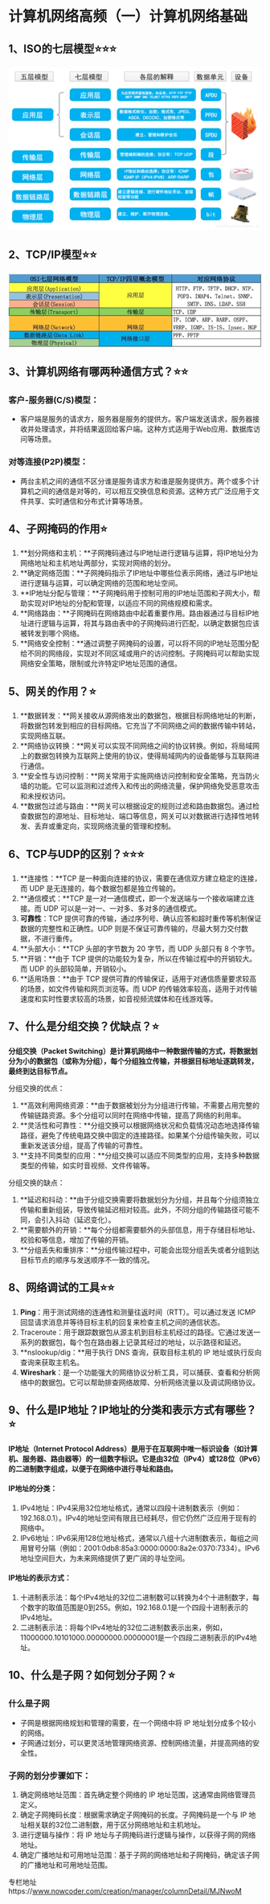 # 计算机网络高频（一）计算机网络基础

## 1、ISO的七层模型⭐⭐⭐

![img](计算机网络高频（一）计算机网络基础/D2B5CA33BD970F64A6301FA75AE2EB22.png)

## 2、TCP/IP模型⭐⭐

![img](计算机网络高频（一）计算机网络基础/D2B5CA33BD970F64A6301FA75AE2EB22-1709096292244-1.png)

## 3、计算机网络有哪两种通信方式？⭐⭐

### **客户-服务器(C/S)模型：**

- 客户端是服务的请求方，服务器是服务的提供方。客户端发送请求，服务器接收并处理请求，并将结果返回给客户端。这种方式适用于Web应用、数据库访问等场景。

### 对等连接(P2P)模型：

- 两台主机之间的通信不区分谁是服务请求方和谁是服务提供方。两个或多个计算机之间的通信是对等的，可以相互交换信息和资源。这种方式广泛应用于文件共享、实时通信和分布式计算等场景。

## 4、子网掩码的作用⭐

1. **划分网络和主机：**子网掩码通过与IP地址进行逻辑与运算，将IP地址分为网络地址和主机地址两部分，实现对网络的划分。
2. **确定网络范围：**子网掩码指示了IP地址中哪些位表示网络，通过与IP地址进行逻辑与运算，可以确定网络的范围和地址空间。
3. **IP地址分配与管理：**子网掩码用于控制可用的IP地址范围和子网大小，帮助实现对IP地址的分配和管理，以适应不同的网络规模和需求。
4. **网络路由：**子网掩码在网络路由中起着重要作用。路由器通过与目标IP地址进行逻辑与运算，将其与路由表中的子网掩码进行匹配，以确定数据包应该被转发到哪个网络。
5. **网络安全控制：**通过调整子网掩码的设置，可以将不同的IP地址范围分配给不同的网络段，实现对不同区域或用户的访问控制。子网掩码可以帮助实现网络安全策略，限制或允许特定IP地址范围的通信。

## 5、网关的作用？⭐

1. **数据转发：**网关接收从源网络发出的数据包，根据目标网络地址的判断，将数据包转发到相应的目标网络。它充当了不同网络之间的数据传输中转站，实现网络互联。
2. **网络协议转换：**网关可以实现不同网络之间的协议转换。例如，将局域网上的数据包转换为互联网上使用的协议，使得局域网内的设备能够与互联网进行通信。
3. **安全性与访问控制：**网关常用于实施网络访问控制和安全策略，充当防火墙的功能。它可以监测和过滤传入和传出的网络流量，保护网络免受恶意攻击和未授权访问。
4. **数据包过滤与路由：**网关可以根据设定的规则过滤和路由数据包。通过检查数据包的源地址、目标地址、端口等信息，网关可以对数据进行选择性地转发、丢弃或重定向，实现网络流量的管理和控制。

## 6、TCP与UDP的区别？⭐⭐⭐

1. **连接性：**TCP 是一种面向连接的协议，需要在通信双方建立稳定的连接，而 UDP 是无连接的，每个数据包都是独立传输的。
2. **通信模式：**TCP 是一对一通信模式，即一个发送端与一个接收端建立连接。而 UDP 可以是一对一、一对多、多对多的通信模式。
3. **可靠性**：TCP 提供可靠的传输，通过序列号、确认应答和超时重传等机制保证数据的完整性和正确性。UDP 则是不保证可靠传输的，尽最大努力交付数据，不进行重传。
4. **头部大小：**TCP 头部的字节数为 20 字节，而 UDP 头部只有 8 个字节。
5. **开销：**由于 TCP 提供的功能较为复杂，所以在传输过程中的开销较大。而 UDP 的头部较简单，开销较小。
6. **适用场景：**由于 TCP 提供可靠的传输保证，适用于对通信质量要求较高的场景，如文件传输和网页浏览等。而 UDP 的传输效率较高，适用于对传输速度和实时性要求较高的场景，如音视频流媒体和在线游戏等。

## 7、什么是分组交换？优缺点？⭐

**分组交换（Packet Switching）是计算机网络中一种数据传输的方式，将数据划分为小的数据包（或称为分组），每个分组独立传输，并根据目标地址逐跳转发，最终到达目标节点。**

分组交换的优点：

1. **高效利用网络资源：**由于数据被划分为分组进行传输，不需要占用完整的传输链路资源。多个分组可以同时在网络中传输，提高了网络的利用率。
2. **灵活性和可靠性：**分组交换可以根据网络状况和负载情况动态地选择传输路径，避免了传统电路交换中固定的连接路径。如果某个分组传输失败，可以重新发送该分组，提高了传输的可靠性。
3. **支持不同类型的应用：**分组交换可以适应不同类型的应用，支持多种数据类型的传输，如实时音视频、文件传输等。

分组交换的缺点：

1. **延迟和抖动：**由于分组交换需要将数据划分为分组，并且每个分组须独立传输和重新组装，导致传输延迟相对较高。此外，不同分组的传输路径可能不同，会引入抖动（延迟变化）。
2. **需要额外的开销：**每个分组都需要额外的头部信息，用于存储目标地址、校验和等信息，增加了传输的开销。
3. **分组丢失和重排序：**分组传输过程中，可能会出现分组丢失或者分组到达目标节点的顺序与发送顺序不一致的情况。

## 8、网络调试的工具⭐⭐

1. **Ping**：用于测试网络的连通性和测量往返时间（RTT）。可以通过发送 ICMP 回显请求消息并等待目标主机的回复来检查主机之间的通信状态。
2. Traceroute：用于跟踪数据包从源主机到目标主机经过的路径。它通过发送一系列的数据包，每个包在路由器上记录其经过的地址，以示路径和延迟。
3. **nslookup/dig：**用于执行 DNS 查询，获取目标主机的 IP 地址或执行反向查询来获取主机名。
4. **Wireshark**：是一个功能强大的网络协议分析工具，可以捕获、查看和分析网络中的数据包。它可以帮助排查网络故障、分析网络流量以及调试网络协议。

## 9、什么是IP地址？IP地址的分类和表示方式有哪些？⭐

**IP地址（Internet Protocol Address）是用于在互联网中唯一标识设备（如计算机、服务器、路由器等）的一组数字标识。它是由32位（IPv4）或128位（IPv6）的二进制数字组成，以便于在网络中进行寻址和路由。**

#### IP地址的分类：

1. IPv4地址：IPv4采用32位地址格式，通常以四段十进制数表示（例如：192.168.0.1）。IPv4的地址空间有限且已经耗尽，但它仍然广泛应用于现有的网络中。
2. IPv6地址：IPv6采用128位地址格式，通常以八组十六进制数表示，每组之间用冒号分隔（例如：2001:0db8:85a3:0000:0000:8a2e:0370:7334）。IPv6地址空间巨大，为未来网络提供了更广阔的寻址空间。

#### IP地址的表示方式：

1. 十进制表示法：每个IPv4地址的32位二进制数可以转换为4个十进制数字，每个数字的取值范围是0到255。例如，192.168.0.1是一个四段十进制表示的IPv4地址。
2. 二进制表示法：将每个IPv4地址的32位二进制数表示出来，例如，11000000.10101000.00000000.00000001是一个四段二进制表示的IPv4地址。

## 10、什么是子网？如何划分子网？⭐

### 什么是子网

- 子网是根据网络规划和管理的需要，在一个网络中将 IP 地址划分成多个较小的网络。
- 子网通过划分，可以更灵活地管理网络资源、控制网络流量，并提高网络的安全性。

### 子网的划分步骤如下：

1. 确定网络地址范围：首先确定整个网络的 IP 地址范围，这通常由网络管理员定义。
2. 确定子网掩码长度：根据需求确定子网掩码的长度。子网掩码是一个与 IP 地址相关联的32位二进制数，用于区分网络地址和主机地址。
3. 进行逻辑与操作：将 IP 地址与子网掩码进行逻辑与操作，以获得子网的网络地址。
4. 确定广播地址和可用地址范围：基于子网的网络地址和子网掩码，确定该子网的广播地址和可用地址范围。

专栏地址https://www.nowcoder.com/creation/manager/columnDetail/MJNwoM